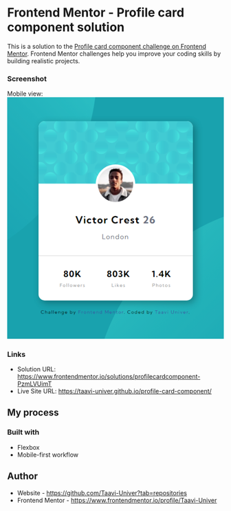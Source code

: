 # Frontend Mentor - Profile card component solution

This is a solution to the [Profile card component challenge on Frontend Mentor](https://www.frontendmentor.io/challenges/profile-card-component-cfArpWshJ). Frontend Mentor challenges help you improve your coding skills by building realistic projects. 

### Screenshot

Mobile view:
![](./design/taavi-univer.github.io_profile-card-component_mobile.png)

### Links

- Solution URL: https://www.frontendmentor.io/solutions/profilecardcomponent-PzmLVUimT
- Live Site URL: https://taavi-univer.github.io/profile-card-component/

## My process

### Built with

- Flexbox
- Mobile-first workflow

## Author

- Website - https://github.com/Taavi-Univer?tab=repositories
- Frontend Mentor - https://www.frontendmentor.io/profile/Taavi-Univer
